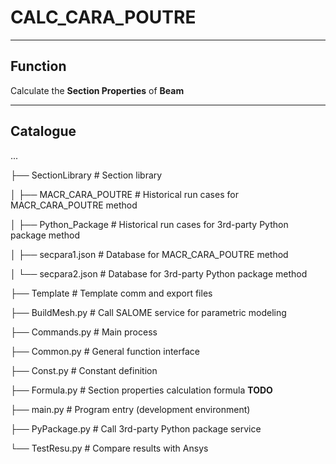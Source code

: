 # CALC_CARA_POUTRE

---

## Function

Calculate the **Section Properties** of **Beam**

---

## Catalogue

...

├── SectionLibrary  # Section library

│     ├── MACR_CARA_POUTRE  # Historical run cases for MACR_CARA_POUTRE method

│     ├── Python_Package  # Historical run cases for 3rd-party Python package method

│     ├── secpara1.json  # Database for MACR_CARA_POUTRE method

│     └── secpara2.json  # Database for 3rd-party Python package method

├── Template  # Template comm and export files

├── BuildMesh.py  # Call SALOME service for parametric modeling

├── Commands.py  # Main process

├── Common.py  # General function interface

├── Const.py  # Constant definition

├── Formula.py  # Section properties calculation formula  **TODO**

├── main.py  # Program entry (development environment)

├── PyPackage.py  # Call 3rd-party Python package service

└── TestResu.py  # Compare results with Ansys

```

```

